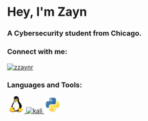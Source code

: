 <h1 align="left">Hey, I'm Zayn</h1>
<h3 align="left">A Cybersecurity student from Chicago.</h3>

<h3 align="left">Connect with me:</h3>
<p align="left">
  <a href="https://linkedin.com/in/zzaynr" target="blank">
    <img align="center" src="https://raw.githubusercontent.com/rahuldkjain/github-profile-readme-generator/master/src/images/icons/Social/linked-in-alt.svg" alt="zzaynr" height="30" width="40" />
  </a>
</p>

<h3 align="left">Languages and Tools:</h3>
<p align="left">
  <a href="https://www.linux.org/" target="_blank" rel="noreferrer">
    <img src="https://raw.githubusercontent.com/devicons/devicon/master/icons/linux/linux-original.svg" alt="linux" width="40" height="40"/>
  <a href="https://www.kali.org/" target="_blank" rel="noreferrer">
    <img src="https://github.com/user-attachments/assets/b1267ac9-98f5-4c5f-9731-b97321f4b609" alt="kali" width="40" height="40"/>
  </a>
  <a href="https://www.python.org" target="_blank" rel="noreferrer">
    <img src="https://raw.githubusercontent.com/devicons/devicon/master/icons/python/python-original.svg" alt="python" width="40" height="40"/>
  </a>
